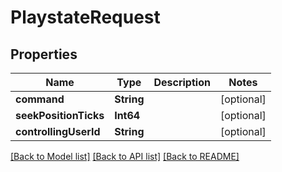 # PlaystateRequest

## Properties
Name | Type | Description | Notes
------------ | ------------- | ------------- | -------------
**command** | **String** |  | [optional] 
**seekPositionTicks** | **Int64** |  | [optional] 
**controllingUserId** | **String** |  | [optional] 

[[Back to Model list]](../README.md#documentation-for-models) [[Back to API list]](../README.md#documentation-for-api-endpoints) [[Back to README]](../README.md)


